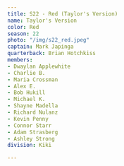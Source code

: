 ```yaml
---
title: S22 - Red (Taylor's Version)
name: Taylor's Version
color: Red
season: 22
photo: "/img/s22_red.jpeg"
captain: Mark Japinga
quarterback: Brian Hotchkiss
members:
- Dwaylan Applewhite
- Charlie B.
- Maria Crossman
- Alex E.
- Bob Hukill
- Michael K.
- Shayne Madella
- Richard Nulanz
- Kevin Penny
- Connor Starr
- Adam Strasberg
- Ashley Strong
division: Kiki

---
```

